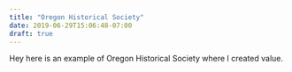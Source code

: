```yaml
---
title: "Oregon Historical Society"
date: 2019-06-29T15:06:48-07:00
draft: true
---
```


Hey here is an example of Oregon Historical Society where I created value.
